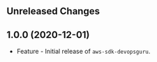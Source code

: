 Unreleased Changes
------------------

1.0.0 (2020-12-01)
------------------

* Feature - Initial release of `aws-sdk-devopsguru`.

